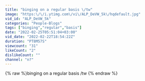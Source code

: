 ```yaml
---
title: "binging on a regular basis \/tw"
image: "https:\/\/i.ytimg.com\/vi\/ALP_DeVW_5k\/hqdefault.jpg"
vid_id: "ALP_DeVW_5k"
categories: "People-Blogs"
tags: ["binging","regular","basis"]
date: "2022-02-25T05:51:04+03:00"
vid_date: "2022-02-22T18:54:22Z"
duration: "PT8M57S"
viewcount: "31"
likeCount: "2"
dislikeCount: ""
channel: "n?"
---
```

{% raw %}binging on a regular basis /tw {% endraw %}
